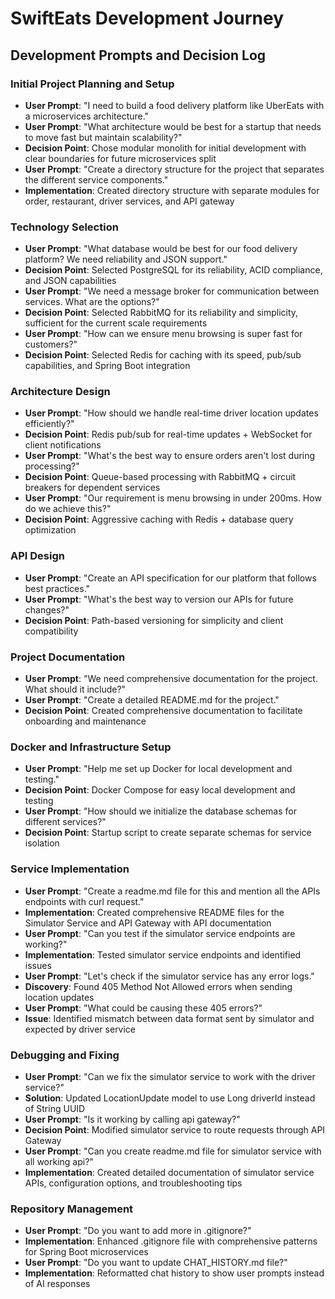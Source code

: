 # SwiftEats Development Journey

## Development Prompts and Decision Log

### Initial Project Planning and Setup

- **User Prompt**: "I need to build a food delivery platform like UberEats with a microservices architecture."
- **User Prompt**: "What architecture would be best for a startup that needs to move fast but maintain scalability?"
- **Decision Point**: Chose modular monolith for initial development with clear boundaries for future microservices split
- **User Prompt**: "Create a directory structure for the project that separates the different service components."
- **Implementation**: Created directory structure with separate modules for order, restaurant, driver services, and API gateway

### Technology Selection

- **User Prompt**: "What database would be best for our food delivery platform? We need reliability and JSON support."
- **Decision Point**: Selected PostgreSQL for its reliability, ACID compliance, and JSON capabilities
- **User Prompt**: "We need a message broker for communication between services. What are the options?"
- **Decision Point**: Selected RabbitMQ for its reliability and simplicity, sufficient for the current scale requirements
- **User Prompt**: "How can we ensure menu browsing is super fast for customers?"
- **Decision Point**: Selected Redis for caching with its speed, pub/sub capabilities, and Spring Boot integration

### Architecture Design

- **User Prompt**: "How should we handle real-time driver location updates efficiently?"
- **Decision Point**: Redis pub/sub for real-time updates + WebSocket for client notifications
- **User Prompt**: "What's the best way to ensure orders aren't lost during processing?"
- **Decision Point**: Queue-based processing with RabbitMQ + circuit breakers for dependent services
- **User Prompt**: "Our requirement is menu browsing in under 200ms. How do we achieve this?"
- **Decision Point**: Aggressive caching with Redis + database query optimization

### API Design

- **User Prompt**: "Create an API specification for our platform that follows best practices."
- **User Prompt**: "What's the best way to version our APIs for future changes?"
- **Decision Point**: Path-based versioning for simplicity and client compatibility

### Project Documentation

- **User Prompt**: "We need comprehensive documentation for the project. What should it include?"
- **User Prompt**: "Create a detailed README.md for the project."
- **Decision Point**: Created comprehensive documentation to facilitate onboarding and maintenance

### Docker and Infrastructure Setup

- **User Prompt**: "Help me set up Docker for local development and testing."
- **Decision Point**: Docker Compose for easy local development and testing
- **User Prompt**: "How should we initialize the database schemas for different services?"
- **Decision Point**: Startup script to create separate schemas for service isolation

### Service Implementation

- **User Prompt**: "Create a readme.md file for this and mention all the APIs endpoints with curl request."
- **Implementation**: Created comprehensive README files for the Simulator Service and API Gateway with API documentation
- **User Prompt**: "Can you test if the simulator service endpoints are working?"
- **Implementation**: Tested simulator service endpoints and identified issues
- **User Prompt**: "Let's check if the simulator service has any error logs."
- **Discovery**: Found 405 Method Not Allowed errors when sending location updates
- **User Prompt**: "What could be causing these 405 errors?"
- **Issue**: Identified mismatch between data format sent by simulator and expected by driver service

### Debugging and Fixing

- **User Prompt**: "Can we fix the simulator service to work with the driver service?"
- **Solution**: Updated LocationUpdate model to use Long driverId instead of String UUID
- **User Prompt**: "Is it working by calling api gateway?"
- **Decision Point**: Modified simulator service to route requests through API Gateway
- **User Prompt**: "Can you create readme.md file for simulator service with all working api?"
- **Implementation**: Created detailed documentation of simulator service APIs, configuration options, and troubleshooting tips

### Repository Management

- **User Prompt**: "Do you want to add more in .gitignore?"
- **Implementation**: Enhanced .gitignore file with comprehensive patterns for Spring Boot microservices
- **User Prompt**: "Do you want to update CHAT_HISTORY.md file?"
- **Implementation**: Reformatted chat history to show user prompts instead of AI responses
